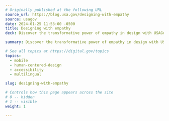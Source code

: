 ```yaml
---
# Originally published at the following URL
source_url: https://blog.usa.gov/designing-with-empathy
source: usagov
date: 2024-01-25 11:53:00 -0500
title: Designing with empathy
deck: Discover the transformative power of empathy in design with USAGov’s benefit finder. From simplifying applications to a mobile-first approach, the revamped tool not only functions efficiently in two different languages and cultural contexts, but demonstrates the consideration for users in challenging situations. Explore how empathy turned a government service into a compassionate lifeline, creating a product that genuinely understands and meets people where they are.

summary: Discover the transformative power of empathy in design with USAGov’s benefit finder. From simplifying applications to a mobile-first approach, the revamped tool not only functions efficiently in two different languages and cultural contexts, but demonstrates the consideration for users in challenging situations. Explore how empathy turned a government service into a compassionate lifeline, creating a product that genuinely understands and meets people where they are.

# See all topics at https://digital.gov/topics
topics:
  - mobile
  - human-centered-design
  - accessibility
  - multilingual

slug: designing-with-empathy

# Controls how this page appears across the site
# 0 -- hidden
# 1 -- visible
weight: 1

---
```

